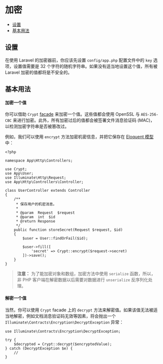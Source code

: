 # 加密

- [设置](#configuration)
- [基本用法](#basic-usage)

<a name="configuration"></a>
## 设置

在使用 Laravel 的加密器前，你应该先设置 `config/app.php` 配置文件中的 `key` 选项，设置值需要是 32 个字符的随机字符串。如果没有适当地设置这个值，所有被 Laravel 加密的值都将是不安全的。

<a name="basic-usage"></a>
## 基本用法

#### 加密一个值

你可以借助 `Crypt` [facade](/docs/{{version}}/facades) 来加密一个值。这些值都会使用 OpenSSL 与 `AES-256-CBC` 来进行加密。此外，所有加密过后的值都会被签署文件消息验证码 (MAC)，以检测加密字符串是否被篡改过。

例如，我们可以使用 `encrypt` 方法加密机密信息，并把它保存在 [Eloquent 模型](/docs/{{version}}/eloquent) 中：

    <?php

    namespace App\Http\Controllers;

    use Crypt;
    use App\User;
    use Illuminate\Http\Request;
    use App\Http\Controllers\Controller;

    class UserController extends Controller
    {
        /**
         * 保存用户的机密消息。
         *
         * @param  Request  $request
         * @param  int  $id
         * @return Response
         */
        public function storeSecret(Request $request, $id)
        {
            $user = User::findOrFail($id);

            $user->fill([
                'secret' => Crypt::encrypt($request->secret)
            ])->save();
        }
    }

> **注意：** 为了能加密对象和数组，加密方法中使用 `serialize` 函数，所以，非 PHP 客户端在解密数据以后需要对数据进行 `unserialize` 反序列化处理。

#### 解密一个值

当然，你可以使用 `Crypt` facade 上的 `decrypt` 方法来解密值。如果该值无法被适当地解密，例如文档消息验证码无效等因素，将会抛出一个 `Illuminate\Contracts\Encryption\DecryptException` 异常：

    use Illuminate\Contracts\Encryption\DecryptException;

    try {
        $decrypted = Crypt::decrypt($encryptedValue);
    } catch (DecryptException $e) {
        //
    }


